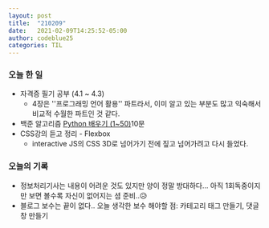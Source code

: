 ```yaml
---
layout: post
title:  "210209"
date:   2021-02-09T14:25:52-05:00
author: codeblue25
categories: TIL
---
```


<h3>오늘 한 일</h3>

* 자격증 필기 공부 (4.1 ~ 4.3)
  * 4장은 ''프로그래밍 언어 활용''  파트라서, 이미 알고 있는 부분도 많고 익숙해서 비교적 수월한 파트인 것 같다.
* 백준 알고리즘 [Python 배우기 (1~50)](https://www.acmicpc.net/workbook/view/459)10문
* CSS강의 듣고 정리 - Flexbox
  * interactive JS의 CSS 3D로 넘어가기 전에 짚고 넘어가려고 다시 들었다.



<h3>오늘의 기록</h3>

* 정보처리기사는 내용이 어려운 것도 있지만 양이 정말 방대하다... 아직 1회독중이지만 보면 볼수록 자신이 없어지는 셤 준비..😥
* 블로그 보수는 끝이 없다.. 오늘 생각한 보수 해야할 점: 카테고리 태그 만들기, 댓글창 만들기